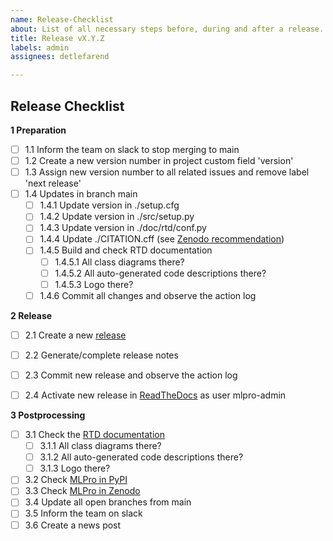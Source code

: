 ```yaml
---
name: Release-Checklist
about: List of all necessary steps before, during and after a release.
title: Release vX.Y.Z
labels: admin
assignees: detlefarend

---
```


Release Checklist
-------------------

**1 Preparation**
- [ ] 1.1 Inform the team on slack to stop merging to main
- [ ] 1.2 Create a new version number in project custom field 'version'
- [ ] 1.3 Assign new version number to all related issues and remove label 'next release'
- [ ] 1.4 Updates in branch main 
    - [ ] 1.4.1 Update version in ./setup.cfg
    - [ ] 1.4.2 Update version in ./src/setup.py
    - [ ] 1.4.3 Update version in ./doc/rtd/conf.py
    - [ ] 1.4.4 Update ./CITATION.cff (see [Zenodo recommendation](https://zenodo.org/account/settings/github/repository/fhswf/MLPro))
    - [ ] 1.4.5 Build and check RTD documentation
        - [ ] 1.4.5.1 All class diagrams there?
        - [ ] 1.4.5.2 All auto-generated code descriptions there?
        - [ ] 1.4.5.3 Logo there?
    - [ ] 1.4.6 Commit all changes and observe the action log

**2 Release**
- [ ] 2.1 Create a new [release](https://github.com/fhswf/MLPro/releases)
- [ ] 2.2 Generate/complete release notes
- [ ] 2.3 Commit new release and observe the action log
- [ ] 2.4 Activate new release in [ReadTheDocs](https://readthedocs.org) as user mlpro-admin


**3 Postprocessing**
- [ ] 3.1 Check the [RTD documentation](https://mlpro.readthedocs.io)
  - [ ] 3.1.1 All class diagrams there?
  - [ ] 3.1.2 All auto-generated code descriptions there?
  - [ ] 3.1.3 Logo there?
- [ ] 3.2 Check [MLPro in PyPI](https://pypi.org/project/mlpro/)
- [ ] 3.3 Check [MLPro in Zenodo](https://zenodo.org/account/settings/github/repository/fhswf/MLPro)
- [ ] 3.4 Update all open branches from main
- [ ] 3.5 Inform the team on slack
- [ ] 3.6 Create a news post
